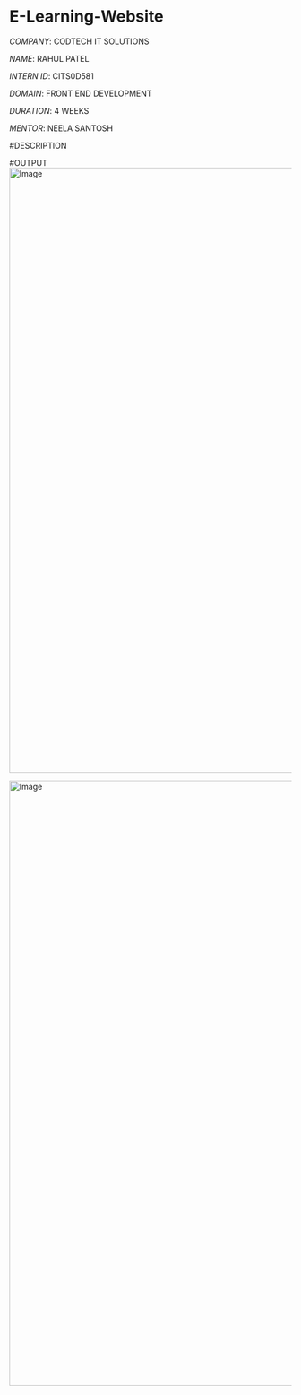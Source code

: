 # E-Learning-Website

*COMPANY*: CODTECH IT SOLUTIONS

*NAME*: RAHUL PATEL

*INTERN ID*: CITS0D581

*DOMAIN*: FRONT END DEVELOPMENT

*DURATION*: 4 WEEKS

*MENTOR*: NEELA SANTOSH

#DESCRIPTION

#OUTPUT
<img width="1920" height="1080" alt="Image" src="https://github.com/user-attachments/assets/4e1d68c1-4e1f-45b8-9a49-832efc856e64" />


<img width="1920" height="1080" alt="Image" src="https://github.com/user-attachments/assets/3a25fcb7-dcda-424c-bb4b-8135840a1e11" />
